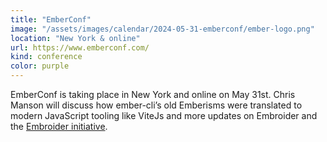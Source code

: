 ```yaml
---
title: "EmberConf"
image: "/assets/images/calendar/2024-05-31-emberconf/ember-logo.png"
location: "New York & online"
url: https://www.emberconf.com/
kind: conference
color: purple
---
```


EmberConf is taking place in New York and online on May 31st. Chris Manson will discuss how ember-cli’s old Emberisms were translated to modern JavaScript tooling like ViteJs and more updates on Embroider and the [Embroider initiative](/ember-initiative/).
